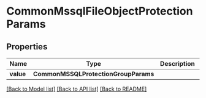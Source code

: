 # CommonMssqlFileObjectProtectionParams


## Properties
Name | Type | Description | Notes
------------ | ------------- | ------------- | -------------
**value** | **CommonMSSQLProtectionGroupParams** |  | 

[[Back to Model list]](../README.md#documentation-for-models) [[Back to API list]](../README.md#documentation-for-api-endpoints) [[Back to README]](../README.md)


